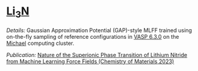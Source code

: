 # [Li<sub>3</sub>N](Li3N)

_Details:_ Gaussian Approximation Potential (GAP)-style MLFF trained using on-the-fly sampling of reference configurations in [VASP 6.3.0](https://www.vasp.at/wiki/index.php/Category:Machine-learned_force_fields) on the [Michael](https://www.rc.ucl.ac.uk/docs/Clusters/Michael/) computing cluster.

_Publication:_ [Nature of the Superionic Phase Transition of Lithium Nitride from Machine Learning Force Fields (Chemistry of Materials,2023)](https://pubs.acs.org/doi/10.1021/acs.chemmater.3c01271)
